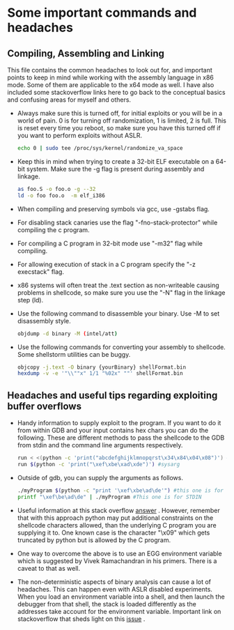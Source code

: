 # Some important commands and headaches



## Compiling, Assembling and Linking

This file contains the common headaches to look out for, and important points to keep in mind while working with the assembly language in x86 mode. Some of them are applicable to the x64 mode as well. I have also included some stackoverflow links here to go back to the conceptual basics and confusing areas for myself and others.

- Always make sure this is turned off, for initial exploits or you will be in a world of pain. 0 is for turning off randomization, 1 is limited, 2 is full. This is reset every time you reboot, so make sure you have this turned off if you want to perform exploits without ASLR.

  ```bash
  echo 0 | sudo tee /proc/sys/kernel/randomize_va_space
  ```

- Keep this in mind when trying to create a 32-bit ELF executable on a 64-bit system. Make sure the -g flag is present during assembly and linkage.

  ```bash
  as foo.S -o foo.o -g --32
  ld -o foo foo.o  -m elf_i386
  ```

- When compiling and preserving symbols via gcc, use -gstabs flag.

- For disabling stack canaries use the flag "-fno-stack-protector" while compiling the c program.

- For compiling a C program in 32-bit mode use "-m32" flag while compiling.

- For allowing execution of stack in a C program specify the "-z execstack" flag.

- x86 systems will often treat the .text section as non-writeable causing problems in shellcode, so make sure you use the "-N" flag in the linkage step (ld).

- Use the following command to disassemble your binary. Use -M to set disassembly style.

  ```bash
  objdump -d binary -M (intel/att)
  ```

- Use the following commands for converting your assembly to shellcode. Some shellstorm utilities can be buggy.

  ```bash
  objcopy -j.text -O binary {yourBinary} shellFormat.bin 
  hexdump -v -e '"\\""x" 1/1 "%02x" ""' shellFormat.bin
  ```

  

## Headaches and useful tips regarding exploiting buffer overflows 

- Handy information to supply exploit to the program. If you want to do it from within GDB and your input contains hex chars you can do the following. These are different methods to pass the shellcode to the GDB from stdin and the command line arguments respectively.

  ```bash
  run < <(python -c 'print("abcdefghijklmnopqrst\x34\x84\x04\x08")') #stdin	
  run $(python -c 'print("\xef\xbe\xad\xde")') #sysarg
  ```

- Outside of gdb, you can supply the arguments as follows.
  
  ```bash
  ./myProgram $(python -c "print '\xef\xbe\ad\de'") #this one is for system arguments
  printf "\xef\be\ad\de" | ./myProgram #This one is for STDIN
  ```
  
- Useful information at this stack overflow [answer](https://reverseengineering.stackexchange.com/questions/13928/managing-inputs-for-payload-injection) .
  However, remember that with this approach python may put additional constraints on the shellcode characters allowed, than the underlying C program you are supplying it to. One known case is the character "\x09" which gets truncated by python but is allowed by the C program.
  
- One way to overcome the above is to use an EGG environment variable which is suggested by Vivek Ramachandran in his primers. There is a caveat to that as well. 

- The non-deterministic aspects of binary analysis can cause a lot of headaches. This can happen even with ASLR disabled experiments. When you load an environment variable into a shell, and then launch the debugger from that shell, the stack is loaded differently as the addresses take account for the environment variable. Important link on stackoverflow that sheds light on this [issue](https://stackoverflow.com/questions/17775186/buffer-overflow-works-in-gdb-but-not-without-it) .

